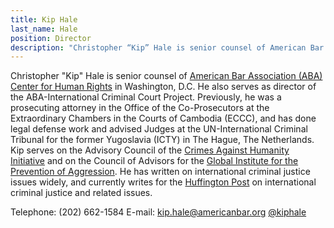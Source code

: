 ```yaml
---
title: Kip Hale
last_name: Hale
position: Director
description: "Christopher “Kip” Hale is senior counsel of American Bar Association (ABA) Center for Human Rights in Washington, D.C. "
---
```

Christopher "Kip" Hale is senior counsel of [American Bar Association (ABA) Center for Human Rights](http://www.americanbar.org/groups/human_rights.html) in Washington, D.C. He also serves as director of the ABA-International Criminal Court Project. Previously, he was a prosecuting attorney in the Office of the Co-Prosecutors at the Extraordinary Chambers in the Courts of Cambodia (ECCC), and has done legal defense work and advised Judges at the UN-International Criminal Tribunal for the former Yugoslavia (ICTY) in The Hague, The Netherlands. Kip serves on the Advisory Council of the [Crimes Against Humanity Initiative](http://law.wustl.edu/harris/crimesagainsthumanity/) and on the Council of Advisors for the [Global Institute for the Prevention of Aggression](http://crimeofaggression.info/the-campaign/the-global-institute-for-the-prevention-of-aggression/). He has written on international criminal justice issues widely, and currently writes for the [Huffington Post](http://www.huffingtonpost.com/kip-hale/) on international criminal justice and related issues.

Telephone: (202) 662-1584
E-mail: [kip.hale@americanbar.org](mailto:kip.hale@americanbar.org)
[@kiphale](http://twitter.com/kiphale)
